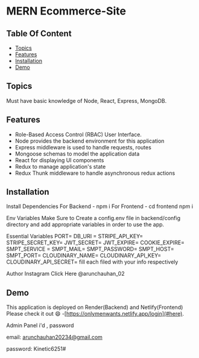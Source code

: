 # MERN Ecommerce-Site

## Table Of Content
- [Topics](#topics)
- [Features](Features)
- [Installation](#installation)
- [Demo](#demo)

## Topics
Must have basic knowledge of Node, React, Express, MongoDB.

## Features
- Role-Based Access Control (RBAC) User Interface.
- Node provides the backend environment for this application
- Express middleware is used to handle requests, routes
- Mongoose schemas to model the application data
- React for displaying UI components
- Redux to manage application's state
- Redux Thunk middleware to handle asynchronous redux actions

## Installation
Install Dependencies
For Backend - npm i
For Frontend - cd frontend  npm i

Env Variables
Make Sure to Create a config.env file in backend/config directory and add appropriate variables in order to use the app.

Essential Variables PORT= DB_URI = STRIPE_API_KEY= STRIPE_SECRET_KEY= JWT_SECRET= JWT_EXPIRE= COOKIE_EXPIRE= SMPT_SERVICE = SMPT_MAIL= SMPT_PASSWORD= SMPT_HOST= SMPT_PORT= CLOUDINARY_NAME= CLOUDINARY_API_KEY= CLOUDINARY_API_SECRET= fill each filed with your info respectively

Author
Instagram Click Here @arunchauhan_02

## Demo
This application is deployed on Render(Backend) and Netlify(Frontend) Please check it out 😄 -[https://onlymenwants.netlify.app/login](#here).


Admin Panel i'd , password


email: arunchauhan20234@gmail.com


password: Kinetic6251#
